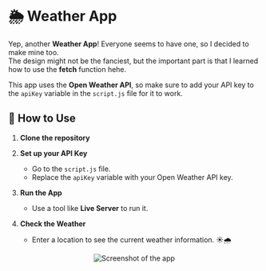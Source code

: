 # 🌦️ Weather App  

Yep, another **Weather App**! Everyone seems to have one, so I decided to make mine too.  
The design might not be the fanciest, but the important part is that I learned how to use the **fetch** function hehe.  

This app uses the **Open Weather API**, so make sure to add your API key to the `apiKey` variable in the `script.js` file for it to work.  

## 🚀 How to Use  

1. **Clone the repository**  
2. **Set up your API Key**  
   - Go to the `script.js` file.  
   - Replace the `apiKey` variable with your Open Weather API key.  

3. **Run the App**  
   - Use a tool like **Live Server** to run it.  

4. **Check the Weather**  
   - Enter a location to see the current weather information. ☀️🌧️

<p align="center"> <img src="https://github.com/user-attachments/assets/eba6941a-583a-4f5d-8f24-e2d0443c44ce" alt="Screenshot of the app"> </p>
